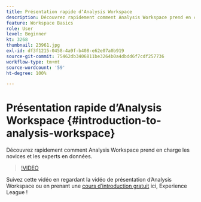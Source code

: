 ```yaml
---
title: Présentation rapide dʼAnalysis Workspace
description: Découvrez rapidement comment Analysis Workspace prend en charge les novices et les experts en données.
feature: Workspace Basics
role: User
level: Beginner
kt: 3268
thumbnail: 23961.jpg
exl-id: df3f1215-0458-4a9f-b408-e62e07a0b919
source-git-commit: 75462db3406811be3264b0a4dbdd6f7cdf257736
workflow-type: tm+mt
source-wordcount: '59'
ht-degree: 100%

---
```


# Présentation rapide dʼAnalysis Workspace {#introduction-to-analysis-workspace}

Découvrez rapidement comment Analysis Workspace prend en charge les novices et les experts en données.

>[!VIDEO](https://video.tv.adobe.com/v/34428/?quality=12&learn=on&captions=fre_fr)

Suivez cette vidéo en regardant la vidéo de présentation d’Analysis Workspace ou en prenant une [cours d’introduction gratuit](https://experienceleague.adobe.com/?recommended=Analytics-U-1-2020.1.workspace&lang=fr) ici, Experience League !
